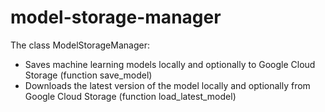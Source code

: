 # model-storage-manager

The class ModelStorageManager: 
- Saves machine learning models locally and optionally to Google Cloud Storage (function save_model)
- Downloads the latest version of the model locally and optionally from Google Cloud Storage (function load_latest_model)

